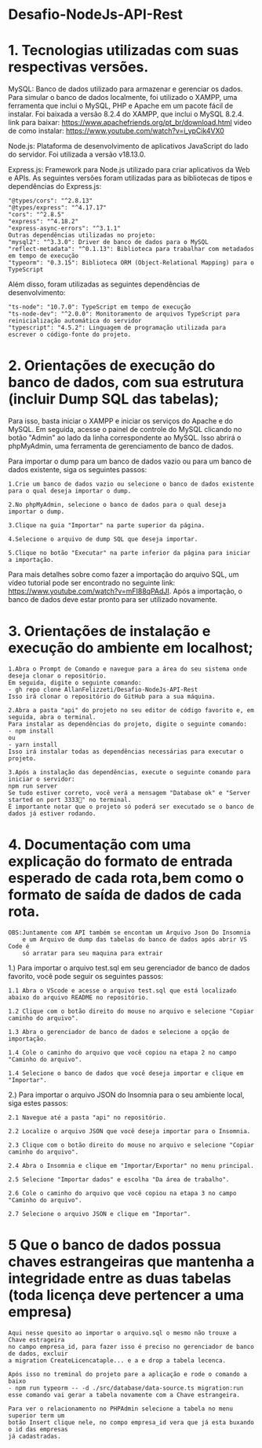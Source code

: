 # Desafio-NodeJs-API-Rest

# 1. Tecnologias utilizadas com suas respectivas versões.

MySQL: Banco de dados utilizado para armazenar e gerenciar os dados. Para simular o banco de dados localmente, foi utilizado o XAMPP, uma ferramenta que inclui o MySQL, PHP e Apache em um pacote fácil de instalar. Foi baixada a versão 8.2.4 do XAMPP, que inclui o MySQL 8.2.4.
link para baixar: https://www.apachefriends.org/pt_br/download.html
video de como instalar: https://www.youtube.com/watch?v=i_ypCik4VX0

Node.js: Plataforma de desenvolvimento de aplicativos JavaScript do lado do servidor. Foi utilizada a versão v18.13.0.

Express.js: Framework para Node.js utilizado para criar aplicativos da Web e APIs. As seguintes versões foram utilizadas para as bibliotecas de tipos e dependências do Express.js:

    "@types/cors": "^2.8.13"
    "@types/express": "^4.17.17"
    "cors": "^2.8.5"
    "express": "^4.18.2"
    "express-async-errors": "^3.1.1"
    Outras dependências utilizadas no projeto:
    "mysql2": "^3.3.0": Driver de banco de dados para o MySQL
    "reflect-metadata": "^0.1.13": Biblioteca para trabalhar com metadados em tempo de execução
    "typeorm": "0.3.15": Biblioteca ORM (Object-Relational Mapping) para o TypeScript

Além disso, foram utilizadas as seguintes dependências de desenvolvimento:

    "ts-node": "10.7.0": TypeScript em tempo de execução
    "ts-node-dev": "^2.0.0": Monitoramento de arquivos TypeScript para reinicialização automática do servidor
    "typescript": "4.5.2": Linguagem de programação utilizada para escrever o código-fonte do projeto.

# 2. Orientações de execução do banco de dados, com sua estrutura (incluir Dump SQL das tabelas);

Para isso, basta iniciar o XAMPP e iniciar os serviços do Apache e do MySQL. Em seguida, acesse o painel de controle do MySQL clicando no botão "Admin" ao lado da linha correspondente ao MySQL. Isso abrirá o phpMyAdmin, uma ferramenta de gerenciamento de banco de dados.

Para importar o dump para um banco de dados vazio ou para um banco de dados existente, siga os seguintes passos:

    1.Crie um banco de dados vazio ou selecione o banco de dados existente para o qual deseja importar o dump.

    2.No phpMyAdmin, selecione o banco de dados para o qual deseja importar o dump.

    3.Clique na guia "Importar" na parte superior da página.

    4.Selecione o arquivo de dump SQL que deseja importar.

    5.Clique no botão "Executar" na parte inferior da página para iniciar a importação.

Para mais detalhes sobre como fazer a importação do arquivo SQL, um vídeo tutorial pode ser encontrado no seguinte link: https://www.youtube.com/watch?v=mFI88qPAdJI. Após a importação, o banco de dados deve estar pronto para ser utilizado novamente.

# 3. Orientações de instalação e execução do ambiente em localhost;

    1.Abra o Prompt de Comando e navegue para a área do seu sistema onde deseja clonar o repositório.
    Em seguida, digite o seguinte comando:
    - gh repo clone AllanFelizzeti/Desafio-NodeJs-API-Rest
    Isso irá clonar o repositório do GitHub para a sua máquina.

    2.Abra a pasta "api" do projeto no seu editor de código favorito e, em seguida, abra o terminal.
    Para instalar as dependências do projeto, digite o seguinte comando:
    - npm install
    ou
    - yarn install
    Isso irá instalar todas as dependências necessárias para executar o projeto.

    3.Após a instalação das dependências, execute o seguinte comando para iniciar o servidor:
    npm run server
    Se tudo estiver correto, você verá a mensagem "Database ok" e "Server started on port 3333🚀" no terminal.
    É importante notar que o projeto só poderá ser executado se o banco de dados já estiver rodando.

# 4. Documentação com uma explicação do formato de entrada esperado de cada rota,bem como o formato de saída de dados de cada rota.

    OBS:Juntamente com API também se encontam um Arquivo Json Do Insomnia
        e um Arquivo de dump das tabelas do banco de dados após abrir VS Code é
        só arratar para seu maquina para extrair

1.) Para importar o arquivo test.sql em seu gerenciador de banco de dados favorito, você pode seguir os seguintes passos:

    1.1 Abra o VScode e acesse o arquivo test.sql que está localizado abaixo do arquivo README no repositório.

    1.2 Clique com o botão direito do mouse no arquivo e selecione "Copiar caminho do arquivo".

    1.3 Abra o gerenciador de banco de dados e selecione a opção de importação.

    1.4 Cole o caminho do arquivo que você copiou na etapa 2 no campo "Caminho do arquivo".

    1.4 Selecione o banco de dados que você deseja importar e clique em "Importar".

2.) Para importar o arquivo JSON do Insomnia para o seu ambiente local, siga estes passos:

    2.1 Navegue até a pasta "api" no repositório.

    2.2 Localize o arquivo JSON que você deseja importar para o Insomnia.

    2.3 Clique com o botão direito do mouse no arquivo e selecione "Copiar caminho do arquivo".

    2.4 Abra o Insomnia e clique em "Importar/Exportar" no menu principal.

    2.5 Selecione "Importar dados" e escolha "Da área de trabalho".

    2.6 Cole o caminho do arquivo que você copiou na etapa 3 no campo "Caminho do arquivo".

    2.7 Selecione o arquivo JSON e clique em "Importar".

# 5 Que o banco de dados possua chaves estrangeiras que mantenha a integridade entre as duas tabelas (toda licença deve pertencer a uma empresa)

    Aqui nesse quesito ao importar o arquivo.sql o mesmo não trouxe a Chave estrageira
    no campo empresa_id, para fazer isso é preciso no gerenciador de banco de dados, excluir
    a migration CreateLicencataple... e a e drop a tabela lecenca.

    Após isso no treminal do projeto pare a aplicação e rode o comando a baixo
    - npm run typeorm -- -d ./src/database/data-source.ts migration:run
    esse comando vai gerar a tabela novamente com a Chave estrangeira.

    Para ver o relacionamento no PHPAdmin selecione a tabela no menu superior term um
    botão Insert clique nele, no compo empresa_id vera que já esta buxando o id das empresas
    já cadastradas.
